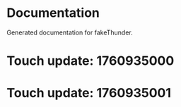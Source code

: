 # Documentation

Generated documentation for fakeThunder.

# Touch update: 1760935000

# Touch update: 1760935001
